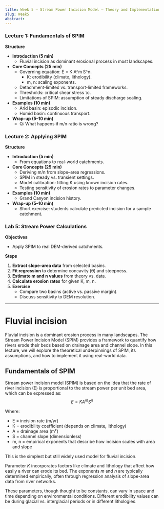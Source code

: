 ```yaml
---
title: Week 5 – Stream Power Incision Model – Theory and Implementation
slug: Week5
abstract:
---
```


### Lecture 1: Fundamentals of SPIM
**Structure**
- **Introduction (5 min)**
  - Fluvial incision as dominant erosional process in most landscapes.
- **Core Concepts (25 min)**
  - Governing equation: E = K A^m S^n.
    - K: erodibility (climate, lithology).
    - m, n: scaling exponents.
  - Detachment-limited vs. transport-limited frameworks.
  - Thresholds: critical shear stress τc.
  - Limitations of SPIM: assumption of steady discharge scaling.
- **Examples (10 min)**
  - Arid basin: episodic incision.
  - Humid basin: continuous transport.
- **Wrap-up (5–10 min)**
  - Q: What happens if m/n ratio is wrong?

### Lecture 2: Applying SPIM
**Structure**
- **Introduction (5 min)**
  - From equations to real-world catchments.
- **Core Concepts (25 min)**
  - Deriving m/n from slope–area regressions.
  - SPIM in steady vs. transient settings.
  - Model calibration: fitting K using known incision rates.
  - Testing sensitivity of erosion rates to parameter changes.
- **Examples (10 min)**
  - Grand Canyon incision history.
- **Wrap-up (5–10 min)**
  - Short exercise: students calculate predicted incision for a sample catchment.

### Lab 5: Stream Power Calculations
**Objectives**
- Apply SPIM to real DEM-derived catchments.

**Steps**
1. **Extract slope–area data** from selected basins.
2. **Fit regression** to determine concavity (θ) and steepness.
3. **Estimate m and n values** from theory vs. data.
4. **Calculate erosion rates** for given K, m, n.
5. **Exercise**
   - Compare two basins (active vs. passive margin).
   - Discuss sensitivity to DEM resolution.

---

# Fluvial incision

Fluvial incision is a dominant erosion process in many landscapes. The Stream Power Incision Model (SPIM) provides a framework to quantify how rivers erode their beds based on drainage area and channel slope. In this lecture, we will explore the theoretical underpinnings of SPIM, its assumptions, and how to implement it using real-world data.

## Fundamentals of SPIM

Stream power incision model (SPIM) is based on the idea that the rate of river incision (E) is proportional to the stream power per unit bed area, which can be expressed as:
$$E = KA^mS^n$$

Where:
- E = incision rate (m/yr)
- K = erodibility coefficient (depends on climate, lithology)
- A = drainage area (m²)
- S = channel slope (dimensionless)
- m, n = empirical exponents that describe how incision scales with area and slope

This is the simplest but still widely used model for fluvial incision. 


Parameter $K$ incorporates factors like climate and lithology that affect how easily a river can erode its bed. The exponents $m$ and $n$ are typically determined empirically, often through regression analysis of slope-area data from river networks.

These parameters, though thought to be constants, can vary in space and time depending on environmental conditions. Different erodibility values can be during glacial vs. interglacial periods or in different lithologies.


